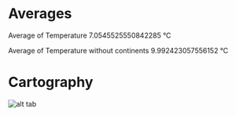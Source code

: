 # Averages
Average of Temperature
7.0545525550842285 °C

Average of Temperature without continents
9.992423057556152 °C

# Cartography

![alt tab](https://user-images.githubusercontent.com/26437161/27181578-71a933b2-51d8-11e7-9c7a-1209235a4b43.png)
